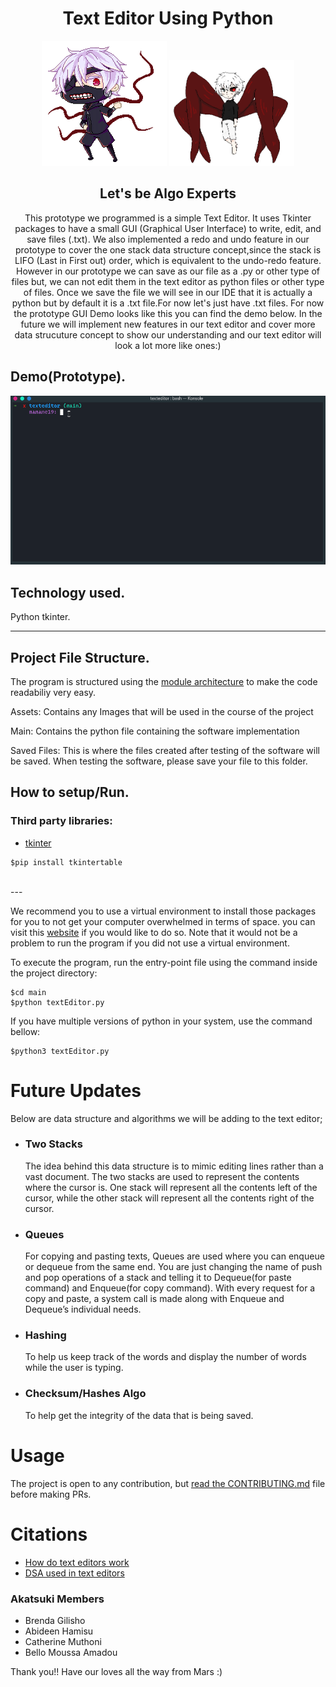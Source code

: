 <h1 align="center">Text Editor Using Python</h1>
<p align="center">
	<img src="assets/images/ken.gif" width="200" height="auto" alt="Ken">
	<img src="assets/images/kaneki.gif" width="200" height="auto" alt="Kaneki">
</p>


<h2 align="center"> Let's be Algo Experts </h2>

<p align="center">This prototype we programmed is a simple Text Editor. It uses Tkinter packages to have a small GUI (Graphical User Interface) to write, edit, and save files (.txt). We also implemented a redo and undo feature in our prototype to cover the one stack data structure concept,since the stack is LIFO (Last in First out) order, which is equivalent to the undo-redo feature. However in our prototype we can save as our file as a .py or other type of files but, we can not edit them in the text editor as python files or other type of files. Once we save the file we will see in our IDE that it is actually a python but by default it is a .txt file.For now let's just have .txt files.
For now the prototype GUI Demo looks like this you can find the demo below. In the future we will implement new features in our text editor and cover more data strucuture concept to show our understanding and our text editor will look a lot more like ones:)
</p>

## Demo(Prototype).
<img src="assets/images/demo.gif" alt="Demo">

## Technology used.

Python tkinter.

---

## Project File Structure.
The program is structured using the [module architecture](https://www.tutorialspoint.com/python/python_modules.htm#:~:text=A%20module%20allows%20you%20to,file%20consisting%20of%20Python%20code) to make the code readabiliy very easy.

<p>Assets: Contains any Images that will be used in the course of the project</p>
<p>Main: Contains the python file containing the software implementation</p>
<p>Saved Files: This is where the files created after testing of the software will be saved. When testing the software, please save your file to this folder.</p>

## How to setup/Run.
### Third party libraries:
- [tkinter](https://pypi.org/project/tkintertable/)

```
$pip install tkintertable
```
</br>
---

We recommend you to use a virtual environment to install those packages for you to not get your computer overwhelmed in terms of space. you can visit this [website](https://docs.python.org/3/library/venv.html) if you would like to do so. Note that it would not be a problem to run the program if you did not use a virtual environment.



To execute the program, run the entry-point file using the command inside the project directory:

```
$cd main 
$python textEditor.py
```
If you have multiple versions of python in your system, use the command bellow:
```
$python3 textEditor.py
```
# Future Updates
<p>Below are data structure and algorithms we will be adding to the text editor; </p>

- <h3>Two Stacks</h3> The idea behind this data structure is to mimic editing lines rather than a vast document. The two stacks are used to represent the contents where the cursor is. One stack will represent all the contents left of the cursor, while the other stack will represent all the contents right of the cursor.
- <h3>Queues</h3> For copying and pasting texts, Queues are used where you can enqueue or dequeue from the same end. You are just changing the name of push and pop operations of a stack and telling it to Dequeue(for paste command) and Enqueue(for copy command). With every request for a copy and paste, a system call is made along with Enqueue and Dequeue’s individual needs.
- <h3>Hashing</h3> To help us keep track of the words and display the number of words while the user is typing.
- <h3>Checksum/Hashes Algo</h3> To help get the integrity of the data that is being saved.

# Usage 
The project is open to any contribution, but [read the CONTRIBUTING.md](./CONTRIBUTING.md) file before making PRs.

# Citations
- [How do text editors work](http://www.text-editor.org/) 
- [DSA used in text editors](https://iq.opengenus.org/data-structures-used-in-text-editor/)

### Akatsuki Members
  - Brenda Gilisho
  - Abideen Hamisu
  - Catherine Muthoni
  - Bello Moussa Amadou

<p>Thank you!! Have our loves all the way from Mars :)</p>


